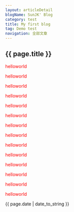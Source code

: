 ```yaml
---
layout: articleDetail
blogName: SunJK' Blog 
category: test
title: My first blog
tag: Demo test
navigation: 全部文章 
---
```


<h2>{{ page.title }}</h2>
<p>
<font color="red">
	helloworld
</font> 
</p>
<p>
<font color="red">
	helloworld
</font> 
</p>
<p>
<font color="red">
	helloworld
</font> 
</p>
<p>
<font color="red">
	helloworld
</font> 
</p>
<p>
<font color="red">
	helloworld
</font> 
</p>
<p>
<font color="red">
	helloworld
</font> 
</p>
<p>
<font color="red">
	helloworld
</font> 
</p>
<p>
<font color="red">
	helloworld
</font> 
</p>
<p>
<font color="red">
	helloworld
</font> 
</p>
<p>
<font color="red">
	helloworld
</font> 
</p>
<p>
<font color="red">
	helloworld
</font> 
</p>
<p>
<font color="red">
	helloworld
</font> 
</p>
<p>
<font color="red">
	helloworld
</font> 
</p>
<p>
<font color="red">
	helloworld
</font> 
</p>

<p>{{ page.date | date_to_string }}</p>

